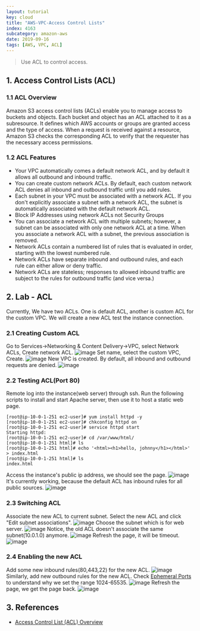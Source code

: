 ```yaml
---
layout: tutorial
key: cloud
title: "AWS-VPC-Access Control Lists"
index: 4163
subcategory: amazon-aws
date: 2019-09-16
tags: [AWS, VPC, ACL]
---
```


> Use ACL to control access.

## 1. Access Control Lists (ACL)
### 1.1 ACL Overview
Amazon S3 access control lists (ACLs) enable you to manage access to buckets and objects. Each bucket and object has an ACL attached to it as a subresource. It defines which AWS accounts or groups are granted access and the type of access. When a request is received against a resource, Amazon S3 checks the corresponding ACL to verify that the requester has the necessary access permissions.
### 1.2 ACL Features
* Your VPC automatically comes a default network ACL, and by default it allows all outbound and inbound traffic.
* You can create custom network ACLs. By default, each custom network ACL denies all inbound and outbound traffic until you add rules.
* Each subnet in your VPC must be associated with a network ACL. If you don't explicitly associate a subnet with a network ACL, the subnet is automatically associated with the default network ACL.
* Block IP Addresses using network ACLs not Security Groups
* You can associate a network ACL with multiple subnets; however, a subnet can be associated with only one network ACL at a time. When you associate a network ACL with a subnet, the previous association is removed.
* Network ACLs contain a numbered list of rules that is evaluated in order, starting with the lowest numbered rule.
* Network ACLs have separate inbound and outbound rules, and each rule can either allow or deny traffic.
* Network ACLs are stateless; responses to allowed inbound traffic are subject to the rules for outbound traffic (and vice versa.)

## 2. Lab - ACL
Currently, We have two ACLs. One is default ACL, another is custom ACL for the custom VPC. We will create a new ACL test the instance connection.
### 2.1 Creating Custom ACL
Go to Services->Networking & Content Delivery->VPC, select Network ACLs, Create network ACL.
![image](/assets/images/cloud/4163/7-5-acl-1.png)
Set name, select the custom VPC, Create.
![image](/assets/images/cloud/4163/7-5-acl-2.png)
New VPC is created. By default, all inbound and outbound requests are denied.
![image](/assets/images/cloud/4163/7-5-acl-3.png)
### 2.2 Testing ACL(Port 80)
Remote log into the instance(web server) through ssh. Run the following scripts to install and start Apache server, then use it to host a static web page.
```raw
[root@ip-10-0-1-251 ec2-user]# yum install httpd -y
[root@ip-10-0-1-251 ec2-user]# chkconfig httpd on
[root@ip-10-0-1-251 ec2-user]# service httpd start
Starting httpd:
[root@ip-10-0-1-251 ec2-user]# cd /var/www/html/
[root@ip-10-0-1-251 html]# ls
[root@ip-10-0-1-251 html]# echo '<html><h1>hello, johnny</h1></html>' > index.html
[root@ip-10-0-1-251 html]# ls
index.html
```
Access the instance's public ip address, we should see the page.
![image](/assets/images/cloud/4163/7-5-acl-4.png)
It's currently working, because the default ACL has inbound rules for all public sources.
![image](/assets/images/cloud/4163/7-5-acl-5.png)
### 2.3 Switching ACL
Associate the new ACL to current subnet. Select the new ACL and click "Edit subnet associations".
![image](/assets/images/cloud/4163/7-5-acl-6.png)
Choose the subnet which is for web server.
![image](/assets/images/cloud/4163/7-5-acl-7.png)
Notice, the old ACL doesn't associate the same subnet(10.0.1.0) anymore.
![image](/assets/images/cloud/4163/7-5-acl-8.png)
Refresh the page, it will be timeout.
![image](/assets/images/cloud/4163/7-5-acl-9.png)
### 2.4 Enabling the new ACL
Add some new inbound rules(80,443,22) for the new ACL.
![image](/assets/images/cloud/4163/7-5-acl-10.png)
Similarly, add new outbound rules for the new ACL. Check [Ephemeral Ports](https://docs.aws.amazon.com/vpc/latest/userguide/vpc-network-acls.html#nacl-ephemeral-ports) to understand why we set the range 1024-65535.
![image](/assets/images/cloud/4163/7-5-acl-11.png)
Refresh the page, we get the page back.
![image](/assets/images/cloud/4163/7-5-acl-12.png)

## 3. References
* [Access Control List (ACL) Overview](https://docs.aws.amazon.com/AmazonS3/latest/dev/acl-overview.html)
